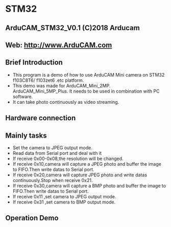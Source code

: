 # STM32
## ArduCAM_STM32_V0.1 (C)2018 Arducam 
## Web: http://www.ArduCAM.com

## Brief Introduction
- This program is a demo of how to use ArduCAM Mini camera on STM32 f103C8T6/ f103zet6 .etc platform.
- This demo was made for ArduCAM_Mini_2MP. ArduCAM_Mini_5MP_Plus. It needs to be used in combination with PC software.
- It can take photo continuously as video streaming.

## Hardware connection

 
## Mainly tasks
- Set the camera to JPEG output mode.
- Read data from Serial port and deal with it
- If receive 0x00-0x08,the resolution will be changed.
- If receive 0x10,camera will capture a JPEG photo and buffer the image to FIFO.Then write datas to Serial port.
- If receive 0x20,camera will capture JPEG photo and write datas continuously.Stop when receive 0x21.
- If receive 0x30,camera will capture a BMP  photo and buffer the image to FIFO.Then write datas to Serial port.
- If receive 0x11 ,set camera to JPEG output mode.
- If receive 0x31 ,set camera to BMP  output mode.

## Operation Demo
